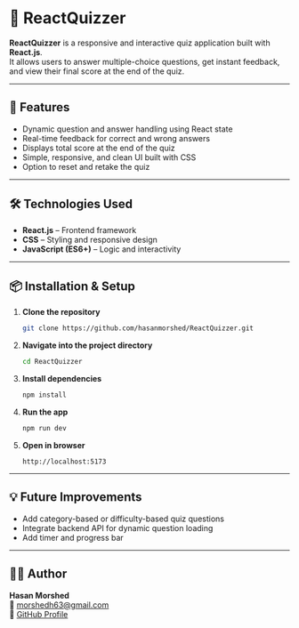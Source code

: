 # 🧠 ReactQuizzer

**ReactQuizzer** is a responsive and interactive quiz application built with **React.js**.  
It allows users to answer multiple-choice questions, get instant feedback, and view their final score at the end of the quiz.

---

## 🚀 Features
- Dynamic question and answer handling using React state  
- Real-time feedback for correct and wrong answers  
- Displays total score at the end of the quiz  
- Simple, responsive, and clean UI built with CSS  
- Option to reset and retake the quiz  

---

## 🛠️ Technologies Used
- **React.js** – Frontend framework  
- **CSS** – Styling and responsive design  
- **JavaScript (ES6+)** – Logic and interactivity  

---

## 📦 Installation & Setup
1. **Clone the repository**
   ```bash
   git clone https://github.com/hasanmorshed/ReactQuizzer.git
   ```

2. **Navigate into the project directory**
   ```bash
   cd ReactQuizzer
   ```

3. **Install dependencies**
   ```bash
   npm install
   ```

4. **Run the app**
   ```bash
   npm run dev
   ```

5. **Open in browser**
   ```
   http://localhost:5173
   ```

---

## 💡 Future Improvements
- Add category-based or difficulty-based quiz questions  
- Integrate backend API for dynamic question loading  
- Add timer and progress bar  

---

## 👨‍💻 Author
**Hasan Morshed**  
📧 [morshedh63@gmail.com](mailto:morshedh63@gmail.com)  
🔗 [GitHub Profile](https://github.com/hasanmorshed)
